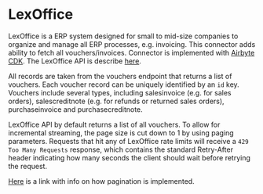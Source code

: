 # LexOffice

LexOffice is a ERP system designed for small to mid-size companies to organize and manage all ERP processes, e.g. invoicing.
This connector adds ability to fetch all vouchers/invoices.
Connector is implemented with [Airbyte CDK](https://docs.airbyte.io/connector-development/cdk-python).
The LexOffice API is describe [here](https://developers.lexoffice.io/docs/#lexoffice-api-documentation).

All records are taken from the vouchers endpoint that returns a list of vouchers.
Each voucher record can be uniquely identified by an `id` key.
Vouchers include several types, including salesinvoice (e.g. for sales orders), salescreditnote (e.g. for refunds or returned sales orders), purchaseinvoice and purchasecreditnote.

LexOffice API by default returns a list of all vouchers. To allow for incremental streaming, the page size is cut down to 1 by using paging parameters.
Requests that hit any of LexOffice rate limits will receive a `429 Too Many Requests` response, which contains the standard Retry-After header indicating how many seconds the client should wait before retrying the request.

[Here](https://developers.lexoffice.io/docs/#paging-of-resources) is a link with info on how pagination is implemented.
